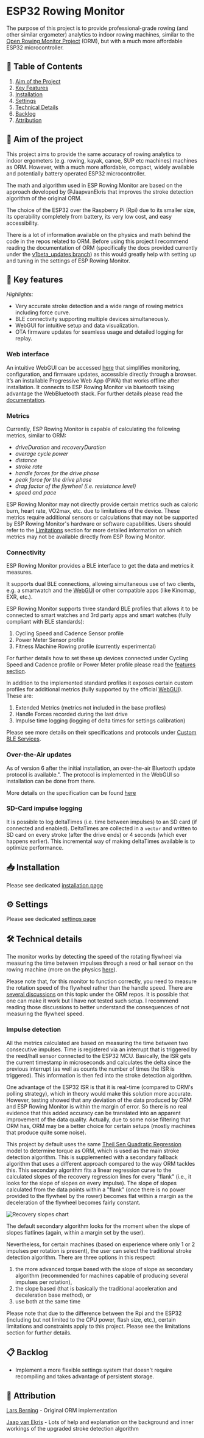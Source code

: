 
# ESP32 Rowing Monitor

The purpose of this project is to provide professional-grade rowing (and other similar ergometer) analytics to indoor rowing machines, similar to the [Open Rowing Monitor Project](https://github.com/laberning/openrowingmonitor) (ORM), but with a much more affordable ESP32 microcontroller.

## 📌 Table of Contents

1. [Aim of the Project](#🎯-aim-of-the-project)
2. [Key Features](#🚀-key-features)
4. [Installation](#📥-installation)
5. [Settings](#⚙️-settings)
7. [Technical Details](#🛠️-technical-details)
6. [Backlog](#📋-backlog)
8. [Attribution](#🙏-attribution)

## 🎯 Aim of the project

This project aims to provide the same accuracy of rowing analytics to indoor ergometers (e.g. rowing, kayak, canoe, SUP etc machines) machines as ORM. However, with a much more affordable, compact, widely available and potentially battery operated ESP32 microcontroller.

The math and algorithm used in ESP Rowing Monitor are based on the approach developed by @JaapvanEkris that improves the stroke detection algorithm of the original ORM.

The choice of the ESP32 over the Raspberry Pi (Rpi) due to its smaller size, its operability completely from battery, its very low cost, and easy accessibility.

There is a lot of information available on the physics and math behind the code in the repos related to ORM. Before using this project I recommend reading the documentation of ORM (specifically the docs provided currently under the [v1beta_updates branch](https://github.com/JaapvanEkris/openrowingmonitor/tree/v1beta_updates)) as this would greatly help with setting up and tuning in the settings of ESP Rowing Monitor.

## 🚀 Key features

_Highlights:_

- Very accurate stroke detection and a wide range of rowing metrics including force curve.
- BLE connectivity supporting multiple devices simultaneously.
- WebGUI for intuitive setup and data visualization.
- OTA firmware updates for seamless usage and detailed logging for replay.

### Web interface

An intuitive WebGUI can be accessed [here](https://abasz.github.io/ESPRowingMonitor-WebGUI/) that simplifies monitoring, configuration, and firmware updates, accessible directly through a browser. It’s an installable Progressive Web App (PWA) that works offline after installation. It connects to ESP Rowing Monitor via bluetooth taking advantage the WebBluetooth stack. For further details please read the [documentation](https://github.com/Abasz/ESPRowingMonitor-WebGUI/).

### Metrics

Currently, ESP Rowing Monitor is capable of calculating the following metrics, similar to ORM:

- _driveDuration_ and _recoveryDuration_
- _average cycle power_
- _distance_
- _stroke rate_
- _handle forces for the drive phase_
- _peak force for the drive phase_
- _drag factor of the flywheel (i.e. resistance level)_
- _speed and pace_

ESP Rowing Monitor may not directly provide certain metrics such as caloric burn, heart rate, VO2max, etc. due to limitations of the device. These metrics require additional sensors or calculations that may not be supported by ESP Rowing Monitor's hardware or software capabilities. Users should refer to the [Limitations](docs/limitation.md#limitations) section for more detailed information on which metrics may not be available directly from ESP Rowing Monitor.

### Connectivity

ESP Rowing Monitor provides a BLE interface to get the data and metrics it measures.

It supports dual BLE connections, allowing simultaneous use of two clients, e.g. a smartwatch and the [WebGUI](https://abasz.github.io/ESPRowingMonitor-WebGUI/) or other compatible apps (like Kinomap, EXR, etc.).

ESP Rowing Monitor supports three standard BLE profiles that allows it to be connected to smart watches and 3rd party apps and smart watches (fully compliant with BLE standards):

1. Cycling Speed and Cadence Sensor profile
2. Power Meter Sensor profile
3. Fitness Machine Rowing profile (currently experimental)

For further details how to set these up devices connected under Cycling Speed and Cadence profile or Power Meter profile please read the [features section](docs/features.md#bluetooth).

In addition to the implemented standard profiles it exposes certain custom profiles for additional metrics (fully supported by the official [WebGUI](https://abasz.github.io/ESPRowingMonitor-WebGUI/)). These are:

1. Extended Metrics (metrics not included in the base profiles)
2. Handle Forces recorded during the last drive
3. Impulse time logging (logging of delta times for settings calibration)

Please see more details on their specifications and protocols under [Custom BLE Services](docs/custom-ble-services.md).

### Over-the-Air updates

As of version 6 after the initial installation, an over-the-air Bluetooth update protocol is available.". The protocol is implemented in the WebGUI so installation can be done from there.

More details on the specification can be found [here](docs/custom-ble-services.md#over-the-air-updater)

### SD-Card impulse logging

It is possible to log deltaTimes (i.e. time between impulses) to an SD card (if connected and enabled). DeltaTimes are collected in a `vector` and written to SD card on every stroke (after the drive ends) or 4 seconds (which ever happens earlier). This incremental way of making deltaTimes available is to optimize performance.

## 📥 Installation

Please see dedicated [installation page](docs/installation.md)

## ⚙️ Settings

Please see dedicated [settings page](docs/settings.md)

## 🛠️ Technical details

The monitor works by detecting the speed of the rotating flywheel via measuring the time between impulses through a reed or hall sensor on the rowing machine (more on the physics [here](https://github.com/laberning/openrowingmonitor/blob/v1beta/docs/physics_openrowingmonitor.md)).

Please note that, for this monitor to function correctly, you need to measure the rotation speed of the flywheel rather than the handle speed. There are [several discussions](https://github.com/laberning/openrowingmonitor/discussions/95) on this topic under the ORM repos. It is possible that one can make it work but I have not tested such setup. I recommend reading those discussions to better understand the consequences of not measuring the flywheel speed.

### Impulse detection

All the metrics calculated are based on measuring the time between two consecutive impulses. Time is registered via an interrupt that is triggered by the reed/hall sensor connected to the ESP32 MCU. Basically, the ISR gets the current timestamp in microseconds and calculates the delta since the previous interrupt (as well as counts the number of times the ISR is triggered). This information is then fed into the stroke detection algorithm.

One advantage of the ESP32 ISR is that it is real-time (compared to ORM's polling strategy), which in theory would make this solution more accurate. However, testing showed that any deviation of the data produced by ORM and ESP Rowing Monitor is within the margin of error. So there is no real evidence that this added accuracy can be translated into an apparent improvement of the data quality. Actually, due to some noise filtering that ORM has, ORM may be a better choice for certain setups (mostly machines that produce quite some noise).

This project by default uses the same [Theil Sen Quadratic Regression](https://github.com/laberning/openrowingmonitor/blob/v1beta/docs/physics_openrowingmonitor.md#a-mathematical-perspective-on-key-metrics) model to determine torque as ORM, which is used as the main stroke detection algorithm. This is supplemented with a secondary fallback algorithm that uses a different approach compared to the way ORM tackles this. This secondary algorithm fits a linear regression curve to the calculated slopes of the recovery regression lines for every "flank" (i.e., it looks for the slope of slopes on every impulse). The slope of slopes calculated from the data points within a "flank" (once there is no power provided to the flywheel by the rower) becomes flat within a margin as the deceleration of the flywheel becomes fairly constant.

![Recovery slopes chart](docs/imgs/recovery-slopes-chart.jpg)

The default secondary algorithm looks for the moment when the slope of slopes flatlines (again, within a margin set by the user).

Nevertheless, for certain machines (based on experience where only 1 or 2 impulses per rotation is present), the user can select the traditional stroke detection algorithm. There are three options in this respect:

1) the more advanced torque based with the slope of slope as secondary algorithm (recommended for machines capable of producing several impulses per rotation),
2) the slope based (that is basically the traditional acceleration and deceleration base method), or
3) use both at the same time

Please note that due to the difference between the Rpi and the ESP32 (including but not limited to the CPU power, flash size, etc.), certain limitations and constraints apply to this project. Please see the limitations section for further details.

## 📋 Backlog

- Implement a more flexible settings system that doesn't require recompiling and takes advantage of persistent storage.

## 🙏 Attribution

[Lars Berning](https://github.com/laberning/) - Original ORM implementation

[Jaap van Ekris](https://github.com/JaapvanEkris) - Lots of help and explanation on the background and inner workings of the upgraded stroke detection algorithm
